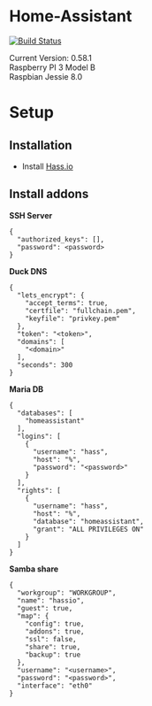 # Home-Assistant

[![Build Status](https://travis-ci.org/sjorsjes/home-assistant.svg?branch=master)](https://travis-ci.org/sjorsjes/home-assistant)

Current Version: 0.58.1  
Raspberry PI 3 Model B  
Raspbian Jessie 8.0

# Setup
## Installation
* Install [Hass.io](https://home-assistant.io/hassio/installation/)

## Install addons
**SSH Server**
```
{
  "authorized_keys": [],
  "password": <password>
}
```

**Duck DNS**
```
{
  "lets_encrypt": {
    "accept_terms": true,
    "certfile": "fullchain.pem",
    "keyfile": "privkey.pem"
  },
  "token": "<token>",
  "domains": [
    "<domain>"
  ],
  "seconds": 300
}
```

**Maria DB**
```
{
  "databases": [
    "homeassistant"
  ],
  "logins": [
    {
      "username": "hass",
      "host": "%",
      "password": "<password>"
    }
  ],
  "rights": [
    {
      "username": "hass",
      "host": "%",
      "database": "homeassistant",
      "grant": "ALL PRIVILEGES ON"
    }
  ]
}
```

**Samba share**
```
{
  "workgroup": "WORKGROUP",
  "name": "hassio",
  "guest": true,
  "map": {
    "config": true,
    "addons": true,
    "ssl": false,
    "share": true,
    "backup": true
  },
  "username": "<username>",
  "password": "<password>",
  "interface": "eth0"
}
```
